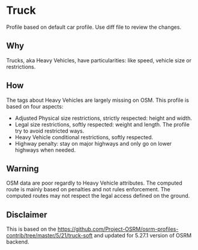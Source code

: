 # Truck
Profile based on default car profile. Use diff file to review the changes.

## Why
Trucks, aka Heavy Vehicles, have particularities: like speed, vehicle size or restrictions.

## How
The tags about Heavy Vehicles are largely missing on OSM.
This profile is based on four aspects:
- Adjusted Physical size restrictions, strictly respected: height and width.
- Legal size restrictions, softly respected: weight and length. The profile try to avoid restricted ways.
- Heavy Vehicle conditional restrictions, softly respected.
- Highway penalty: stay on major highways and only go on lower highways when needed.

## Warning
OSM data are poor regardly to Heavy Vehicle attributes. The computed route is mainly based on penalties and not rules enforcement. The computed routes may not respect the legal access defined on the ground.

## Disclaimer
This is based on the https://github.com/Project-OSRM/osrm-profiles-contrib/tree/master/5/21/truck-soft and updated for 5.27.1 version of OSRM backend.
